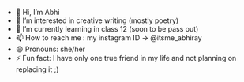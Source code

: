 - 👋 Hi, I’m Abhi 
- 👀 I’m interested in creative writing (mostly poetry)
- 🌱 I’m currently learning in class 12 (soon to be pass out)
- 📫 How to reach me : my instagram ID -> @itsme_abhiray
- 😄 Pronouns: she/her
- ⚡ Fun fact: I have only one true friend in my life and not planning on replacing it ;)

<!---
itsme-abhi25/itsme-abhi25 is a ✨ special ✨ repository because its `README.md` (this file) appears on your GitHub profile.
You can click the Preview link to take a look at your changes.
--->

